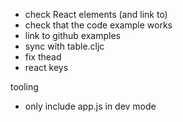 - check React elements (and link to)
- check that the code example works
- link to github examples
- sync with table.cljc
- fix thead
- react keys

tooling

- only include app.js in dev mode
